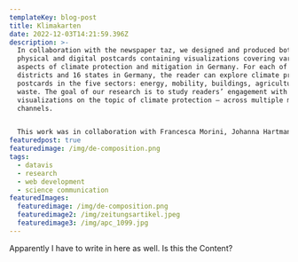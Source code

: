 ```yaml
---
templateKey: blog-post
title: Klimakarten
date: 2022-12-03T14:21:59.396Z
description: >-
  In collaboration with the newspaper taz, we designed and produced both
  physical and digital postcards containing visualizations covering various
  aspects of climate protection and mitigation in Germany. For each of the 401
  districts and 16 states in Germany, the reader can explore climate protection
  postcards in the five sectors: energy, mobility, buildings, agriculture, and
  waste. The goal of our research is to study readers’ engagement with data
  visualizations on the topic of climate protection — across multiple media
  channels. 


  This work was in collaboration with Francesca Morini, Johanna Hartmann, Marian Dörk and taz journalists.
featuredpost: true
featuredimage: /img/de-composition.png
tags:
  - datavis
  - research
  - web development
  - science communication
featuredImages:
  featuredimage: /img/de-composition.png
  featuredimage2: /img/zeitungsartikel.jpeg
  featuredimage3: /img/apc_1099.jpg
---
```

A﻿pparently I have to write in here as well. Is this the Content?